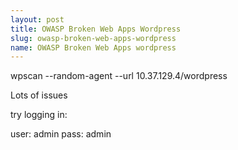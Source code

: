 ```yaml
---
layout: post
title: OWASP Broken Web Apps Wordpress
slug: owasp-broken-web-apps-wordpress
name: OWASP Broken Web Apps wordpress
---
```


wpscan --random-agent --url 10.37.129.4/wordpress

Lots of issues

try logging in:

user: admin
pass: admin
